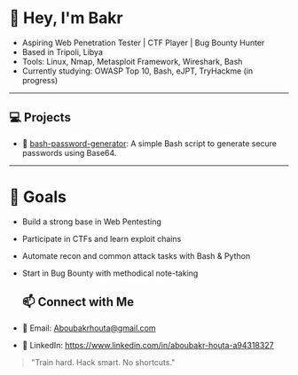 # 👋 Hey, I'm Bakr

 - Aspiring Web Penetration Tester | CTF Player | Bug Bounty Hunter  
 - Based in Tripoli, Libya   
 - Tools: Linux, Nmap, Metasploit Framework, Wireshark, Bash  
 - Currently studying: OWASP Top 10, Bash, eJPT, TryHackme (in progress)

---

## 💻 Projects

- 🔐 [bash-password-generator](https://github.com/Bakr-Ht/bash-password-generator): A simple Bash script to generate secure passwords using Base64.

---

# 📌 Goals

- Build a strong base in Web Pentesting 
- Participate in CTFs and learn exploit chains
- Automate recon and common attack tasks with Bash & Python
- Start in Bug Bounty with methodical note-taking

  ## 📫 Connect with Me

- 📧 Email: Aboubakrhouta@gmail.com
- 🔗 LinkedIn: https://www.linkedin.com/in/aboubakr-houta-a94318327

> "Train hard. Hack smart. No shortcuts."

